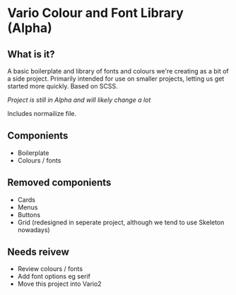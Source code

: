 # Vario Colour and Font Library (Alpha)

## What is it?
A basic boilerplate and library of fonts and colours we're creating as a bit of a side project. Primarily intended for use on smaller projects, letting us get started more quickly. Based on SCSS. 

*Project is still in Alpha and will likely change a lot*

Includes normailize file.

## Componients
- Boilerplate
- Colours / fonts 

## Removed componients 
- Cards
- Menus 
- Buttons 
- Grid (redesigned in seperate project, although we tend to use Skeleton nowadays)

## Needs reivew
- Review colours / fonts
- Add font options eg serif 
- Move this project into Vario2


